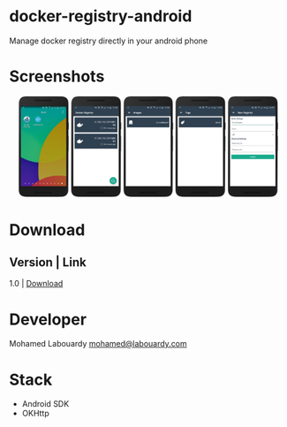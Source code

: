# docker-registry-android

Manage docker registry directly in your android phone

# Screenshots

<p align="center">
  <img src="screenshots/1.png" width="18%"/>
  <img src="screenshots/2.png" width="18%"/>
  <img src="screenshots/3.png" width="18%"/>
  <img src="screenshots/4.png" width="18%"/>
  <img src="screenshots/5.png" width="18%"/>
</p>

# Download

Version | Link
--------------
1.0 | <a href="build/docker-registry.apk">Download</a>

# Developer

Mohamed Labouardy <mohamed@labouardy.com>

# Stack

- Android SDK
- OKHttp
